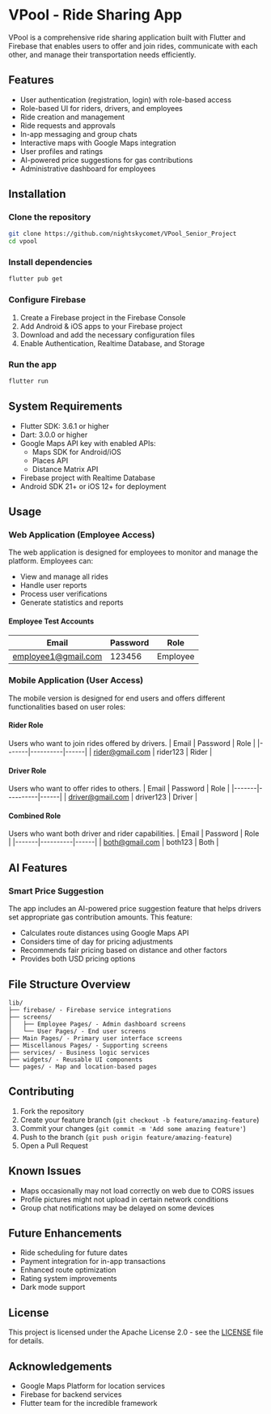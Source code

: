 # VPool - Ride Sharing App

VPool is a comprehensive ride sharing application built with Flutter and Firebase that enables users to offer and join rides, communicate with each other, and manage their transportation needs efficiently.

## Features
- User authentication (registration, login) with role-based access
- Role-based UI for riders, drivers, and employees
- Ride creation and management
- Ride requests and approvals
- In-app messaging and group chats
- Interactive maps with Google Maps integration
- User profiles and ratings
- AI-powered price suggestions for gas contributions
- Administrative dashboard for employees

## Installation

### Clone the repository
```bash
git clone https://github.com/nightskycomet/VPool_Senior_Project
cd vpool
```

### Install dependencies
```bash
flutter pub get
```

### Configure Firebase
1. Create a Firebase project in the Firebase Console
2. Add Android & iOS apps to your Firebase project
3. Download and add the necessary configuration files
4. Enable Authentication, Realtime Database, and Storage

### Run the app
```bash
flutter run
```

## System Requirements
- Flutter SDK: 3.6.1 or higher
- Dart: 3.0.0 or higher
- Google Maps API key with enabled APIs:
  - Maps SDK for Android/iOS
  - Places API
  - Distance Matrix API
- Firebase project with Realtime Database
- Android SDK 21+ or iOS 12+ for deployment

## Usage

### Web Application (Employee Access)
The web application is designed for employees to monitor and manage the platform. Employees can:
- View and manage all rides
- Handle user reports
- Process user verifications
- Generate statistics and reports

#### Employee Test Accounts
| Email | Password | Role |
|-------|----------|------|
| employee1@gmail.com | 123456 | Employee |

### Mobile Application (User Access)
The mobile version is designed for end users and offers different functionalities based on user roles:

#### Rider Role
Users who want to join rides offered by drivers.
| Email | Password | Role |
|-------|----------|------|
| rider@gmail.com | rider123 | Rider |

#### Driver Role
Users who want to offer rides to others.
| Email | Password | Role |
|-------|----------|------|
| driver@gmail.com | driver123 | Driver |

#### Combined Role
Users who want both driver and rider capabilities.
| Email | Password | Role |
|-------|----------|------|
| both@gmail.com | both123 | Both |

## AI Features
### Smart Price Suggestion
The app includes an AI-powered price suggestion feature that helps drivers set appropriate gas contribution amounts. This feature:
- Calculates route distances using Google Maps API
- Considers time of day for pricing adjustments
- Recommends fair pricing based on distance and other factors
- Provides both USD pricing options

## File Structure Overview
```
lib/
├── firebase/ - Firebase service integrations
├── screens/
│   ├── Employee Pages/ - Admin dashboard screens
│   └── User Pages/ - End user screens
├── Main Pages/ - Primary user interface screens
├── Miscellanous Pages/ - Supporting screens
├── services/ - Business logic services
├── widgets/ - Reusable UI components
└── pages/ - Map and location-based pages
```

## Contributing
1. Fork the repository
2. Create your feature branch (`git checkout -b feature/amazing-feature`)
3. Commit your changes (`git commit -m 'Add some amazing feature'`)
4. Push to the branch (`git push origin feature/amazing-feature`)
5. Open a Pull Request

## Known Issues
- Maps occasionally may not load correctly on web due to CORS issues
- Profile pictures might not upload in certain network conditions
- Group chat notifications may be delayed on some devices

## Future Enhancements
- Ride scheduling for future dates
- Payment integration for in-app transactions
- Enhanced route optimization
- Rating system improvements
- Dark mode support

## License
This project is licensed under the Apache License 2.0 - see the [LICENSE](LICENSE) file for details.

## Acknowledgements
- Google Maps Platform for location services
- Firebase for backend services
- Flutter team for the incredible framework